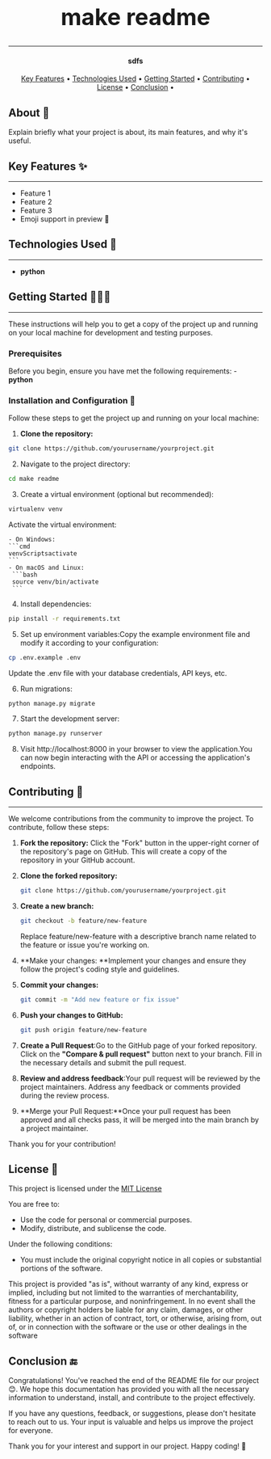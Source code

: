 
<!-- Project name -->
<h1 style="font-size: 45px">
<center>make readme</center>
</h1>
<hr>
<!-- Description -->
<h4 align="center">sdfs</h4>

  <!--menu-->
  <p align="center">
  <a href="#key-features">Key Features</a> •
  <a href="#technologies-used">Technologies Used</a> •
  <a href="#getting-started">Getting Started</a> •
  <a href="#contributing">Contributing</a> •
  <a href="#license">License</a> •
  <a href="#conclusion">Conclusion</a> •
</p>
  
<!-- You can put pictures, gifs, screenshots or videos for the program here  -->

  
  <!-- About -->

  ## About 📖
  
  Explain briefly what your project is about, its main features, and why it's useful.

  
  <!-- Key Features -->

  ## Key Features ✨
  
  ---
  
  - Feature 1
  - Feature 2
  - Feature 3
  - Emoji support in preview 🎉
  <!-- Technologies Used -->

## Technologies Used 🤖

---

 - **python**

## Getting Started 👨🏻‍💻
  ---
  
  These instructions will help you to get a copy of the project up and running on your local machine for development and testing purposes.
  
  ### Prerequisites
  
  Before you begin, ensure you have met the following requirements:
    - **python**

  
  ### Installation and Configuration 🎯

  Follow these steps to get the project up and running on your local machine:

  1. **Clone the repository:**
  
  ```bash
  git clone https://github.com/yourusername/yourproject.git
  ``` 
  2. Navigate to the project directory:

  ```bash
  cd make readme
  ``` 
        
  3. Create a virtual environment (optional but recommended):

  ```bash
  virtualenv venv
  ```

  Activate the virtual environment:

    - On Windows:
    ```cmd
    venvScriptsactivate
    ```
    - On macOS and Linux:
     ```bash
     source venv/bin/activate
     ```

  4. Install dependencies:

  ```bash
  pip install -r requirements.txt
  ```

  5. Set up environment variables:Copy the example environment file and modify it according to your configuration:

  ```bash
  cp .env.example .env
  ```

  Update the .env file with your database credentials, API keys, etc.

  6. Run migrations:

  ```bash
  python manage.py migrate
  ```

  7. Start the development server:

  ```bash
  python manage.py runserver
  ```

  8. Visit http://localhost:8000 in your browser to view the application.You can now begin interacting with the API or accessing the application's endpoints.
  
  
  
<!-- Contributing -->

## Contributing 🤝

---

We welcome contributions from the community to improve the project. To contribute, follow these steps:

1. **Fork the repository:**
   Click the "Fork" button in the upper-right corner of the repository's page on GitHub. This will create a copy of the repository in your GitHub account.

2. **Clone the forked repository:**
   ```bash
   git clone https://github.com/yourusername/yourproject.git
   ```
3. **Create a new branch:**
   ```bash
   git checkout -b feature/new-feature
   ```
   Replace feature/new-feature with a descriptive branch name related to the feature or issue you're working on.
4. **Make your changes: **Implement your changes and ensure they follow the project's coding style and guidelines.
5. **Commit your changes:**
   ```bash
   git commit -m "Add new feature or fix issue"
   ```
6. **Push your changes to GitHub:**
   ```bash
   git push origin feature/new-feature
   ```
7. **Create a Pull Request**:Go to the GitHub page of your forked repository. Click on the **"Compare & pull request"** button next to your branch. Fill in the necessary details and submit the pull request.
8. **Review and address feedback**:Your pull request will be reviewed by the project maintainers. Address any feedback or comments provided during the review process.
9. **Merge your Pull Request:**Once your pull request has been approved and all checks pass, it will be merged into the main branch by a project maintainer.

Thank you for your contribution!

  
<!-- License -->

## License 🧾

This project is licensed under the [MIT License](LICENSE)

You are free to:

- Use the code for personal or commercial purposes.
- Modify, distribute, and sublicense the code.

Under the following conditions:

- You must include the original copyright notice in all copies or substantial portions of the software.

This project is provided "as is", without warranty of any kind, express or implied, including but not limited to the warranties of merchantability, fitness for a particular purpose, and noninfringement. In no event shall the authors or copyright holders be liable for any claim, damages, or other liability, whether in an action of contract, tort, or otherwise, arising from, out of, or in connection with the software or the use or other dealings in the software

  
  
<!-- Conclusion -->

## Conclusion 🔚

Congratulations! You've reached the end of the README file for our project 😊. We hope this documentation has provided you with all the necessary information to understand, install, and contribute to the project effectively.

If you have any questions, feedback, or suggestions, please don't hesitate to reach out to us. Your input is valuable and helps us improve the project for everyone.

Thank you for your interest and support in our project. Happy coding! 🎉

  